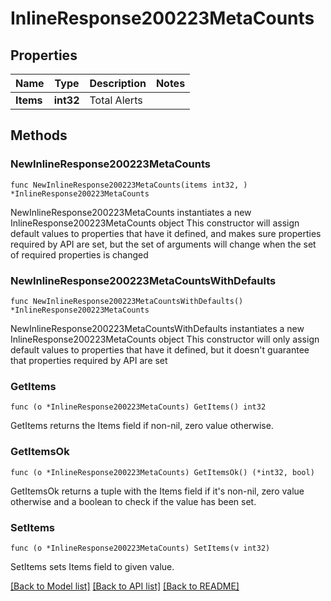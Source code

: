 # InlineResponse200223MetaCounts

## Properties

Name | Type | Description | Notes
------------ | ------------- | ------------- | -------------
**Items** | **int32** | Total Alerts | 

## Methods

### NewInlineResponse200223MetaCounts

`func NewInlineResponse200223MetaCounts(items int32, ) *InlineResponse200223MetaCounts`

NewInlineResponse200223MetaCounts instantiates a new InlineResponse200223MetaCounts object
This constructor will assign default values to properties that have it defined,
and makes sure properties required by API are set, but the set of arguments
will change when the set of required properties is changed

### NewInlineResponse200223MetaCountsWithDefaults

`func NewInlineResponse200223MetaCountsWithDefaults() *InlineResponse200223MetaCounts`

NewInlineResponse200223MetaCountsWithDefaults instantiates a new InlineResponse200223MetaCounts object
This constructor will only assign default values to properties that have it defined,
but it doesn't guarantee that properties required by API are set

### GetItems

`func (o *InlineResponse200223MetaCounts) GetItems() int32`

GetItems returns the Items field if non-nil, zero value otherwise.

### GetItemsOk

`func (o *InlineResponse200223MetaCounts) GetItemsOk() (*int32, bool)`

GetItemsOk returns a tuple with the Items field if it's non-nil, zero value otherwise
and a boolean to check if the value has been set.

### SetItems

`func (o *InlineResponse200223MetaCounts) SetItems(v int32)`

SetItems sets Items field to given value.



[[Back to Model list]](../README.md#documentation-for-models) [[Back to API list]](../README.md#documentation-for-api-endpoints) [[Back to README]](../README.md)


